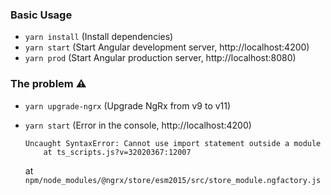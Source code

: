 ### Basic Usage

- `yarn install` (Install dependencies)
- `yarn start` (Start Angular development server, http://localhost:4200)
- `yarn prod` (Start Angular production server, http://localhost:8080)

### The problem ⚠️

- `yarn upgrade-ngrx` (Upgrade NgRx from v9 to v11)
- `yarn start` (Error in the console, http://localhost:4200)

  ```
  Uncaught SyntaxError: Cannot use import statement outside a module
      at ts_scripts.js?v=32020367:12007
  ```

  at `npm/node_modules/@ngrx/store/esm2015/src/store_module.ngfactory.js`
